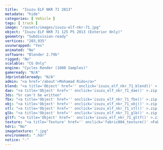 ```yaml
---
title:  "Isuzu ELF NKR 71 2013"
metadate: "hide"
categories: [ Vehicle ]
tags: [ truck ]
image: "/assets/images/isuzu-elf-nkr-71.jpg"
object: "Isuzu ELF NKR 71 125 PS 2013 (Exterior Only)"
geometry: "Subdivision-ready"
vertices: "203,935"
uvunwrapped: "Yes"
animated: "No"
software: "Blender 2.79b"
rigged: "No"
scalable: "CG Only"
engine: "Cycles Render (1080 Samples)"
gameready: "N/A"
3dprintableready: "N/A"
admin: "<a href='/about'>Mohamad Rido</a>"
blend: "<a title='Object' href='' onclick='isuzu_elf_nkr_71_blend()' >.zip 18.0 MB</a>"
dae: "<a title='Object' href='' onclick='isuzu_elf_nkr_71_dae()' >.zip 7.5 MB</a>"
3ds: "%r can't be written"
fbx: "<a title='Object' href='' onclick='isuzu_elf_nkr_71_fbx()' >.zip 8.6 MB</a>"
obj: "<a title='Object' href='' onclick='isuzu_elf_nkr_71_obj()' >.zip 6,4 MB</a>"
stl: "<a title='Object' href='' onclick='isuzu_elf_nkr_71_stl()' >.zip 8.4 MB</a>"
glb: "<a title='Object' href='' onclick='isuzu_elf_nkr_71_glb()' >.zip 16.9 MB</a>"
gltf: "<a title='Object' href='' onclick='isuzu_elf_nkr_71_gltf()' >.zip 17.8 MB</a>"
texture: "<a title='Texture' href='' onclick='fabric004_texture()' >Fabric004</a>"
hdri: "No"
imagetexture: ".jpg"
environment: ".hdr"
notice: "-"
---
```

